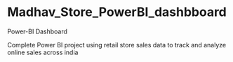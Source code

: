 # Madhav_Store_PowerBI_dashbboard
Power-BI Dashboard 

Complete Power BI project using retail store sales data to track and analyze online sales across india


